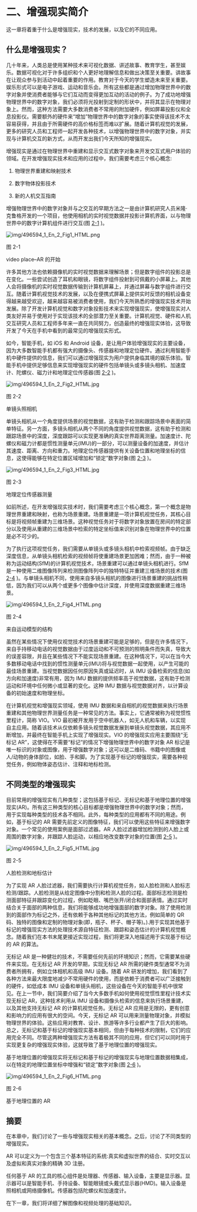 # 二、增强现实简介

这一章将着重于什么是增强现实，技术的发展，以及它的不同应用。

## 什么是增强现实？

几十年来，人类总是使用某种技术来可视化数据、讲述故事、教育学生，甚至娱乐。数据可视化对于许多组织和个人更好地理解信息和做出决策至关重要。讲故事在让观众参与到活动中起着重要的作用。教育对于今天的学生塑造未来至关重要。娱乐形式可以是电子游戏、运动和音乐会。所有这些都是通过增加物理世界中的数字对象并使消费者能够与它们互动而变得更加互动的活动的例子。为了成功地增强物理世界中的数字对象，我们必须将光投射到定制的形状中，并将其显示在物理对象上。然而，这种方法需要大多数消费者不常用的附加硬件，例如屏幕投影仪和全息投影仪。需要额外的硬件来“增加”物理世界中的数字对象的事实使得该技术不太容易获得，并且由于所需硬件的高价格标签而难以扩展。随着计算机视觉的发展，更多的研究人员和工程师一起开发各种技术，以增强物理世界中的数字对象，并实现与计算机交互的新方式，从而开发出我们今天所知的增强现实。

增强现实是通过在物理世界中重建和显示交互式数字对象来开发交互式用户体验的领域。在开发增强现实技术和应用的过程中，我们需要考虑三个核心概念:

1.  物理世界重建和映射技术

2.  数字物体投影技术

3.  新的人机交互指南

增强物理世界中的数字对象并与之交互的早期方法之一是由计算机研究人员米隆·克鲁格开发的一个项目，他使用相机的实时视觉数据并投影计算机界面，以与物理世界中的数字计算机组件进行交互(图 [2-1](#Fig1) )。

![img/496594_1_En_2_Fig1_HTML.png](img/496594_1_En_2_Fig1_HTML.png)

图 2-1

video place–AR 的开始

许多其他方法也依赖摄像机的实时视觉数据来理解场景；但是数字组件的投影总是在变化。一些尝试创造了耳机和眼镜，将数字组件投射到可佩戴的小屏幕上。其他人会将摄像机的实时视觉数据传输到计算机屏幕上，并通过屏幕与数字组件进行交互。随着计算机视觉技术的发展，以及在便携式屏幕上提供实时反馈的相机设备变得越来越受欢迎，越来越容易被消费者使用，我们今天所熟悉的增强现实技术开始发展。除了开发计算机视觉和数字对象投影技术来实现增强现实，使增强现实对人类友好并易于使用对于实现该技术的全部潜力至关重要。计算机视觉、硬件和人机交互研究人员和工程师多年来一直在共同努力，创造最终的增强现实体验，这导致开发了今天在手机中看到的最常见的增强现实形式。

如今，智能手机，如 iOS 和 Android 设备，是让用户体验增强现实的主要设备，因为大多数智能手机都有强大的摄像头、传感器和地理定位硬件。通过利用智能手机中硬件提供的信息，我们可以通过增强现实为用户提供身临其境的娱乐体验。智能手机中提供足够信息来实现增强现实的硬件包括单镜头或多镜头相机、加速度计、陀螺仪、磁力计和地理定位传感器(图 [2-2](#Fig2) )。

![img/496594_1_En_2_Fig2_HTML.jpg](img/496594_1_En_2_Fig2_HTML.jpg)

图 2-2

单镜头照相机

单镜头相机从一个角度提供场景的视觉数据，这有助于检测和跟踪场景中表面的简单特征。另一方面，多镜头相机从两个不同的角度提供视觉数据，这有助于检测和跟踪场景中的深度，深度跟踪可以实现更准确的真实世界距离测量。加速度计、陀螺仪和磁力计都是惯性测量单元(IMU)的一部分，可以测量设备的加速度，并估计其速度、距离、方向和重力。地理定位传感器提供有关设备位置和地理坐标的信息，这使得能够在特定位置区域增加和“锁定”数字对象(图 [2-3](#Fig3) )。

![img/496594_1_En_2_Fig3_HTML.jpg](img/496594_1_En_2_Fig3_HTML.jpg)

图 2-3

地理定位传感器测量

如前所述，在开发增强现实技术时，我们需要考虑三个核心概念，第一个概念是物理世界重建和映射，也称为场景重建。场景重建是一项计算机视觉任务，其核心目标是将视频帧重建为三维场景。这种视觉任务对于将数字对象放置在房间的特定部分以及使用从重建的三维场景中检索的特定坐标值来识别对象在物理世界中的位置是必不可少的。

为了执行这项视觉任务，我们需要从单镜头或多镜头相机中检索视频帧。由于缺乏深度信息，从单镜头相机检索的视频帧将使重建场景更加困难；然而，由于一种被称为运动结构(SfM)的计算机视觉技术，场景重建可以通过单镜头相机进行。SfM 是一种使用二维图像阵列来检测图像阵列中的独特特征并重建三维场景的技术(图 [2-4](#Fig4) )。与单镜头相机不同，使用来自多镜头相机的图像进行场景重建的挑战性稍低，因为我们可以从两个或更多个图像中估计深度，并使用深度数据重建三维场景。

![img/496594_1_En_2_Fig4_HTML.png](img/496594_1_En_2_Fig4_HTML.png)

图 2-4

来自运动模型的结构

虽然在某些情况下使用仅视觉技术的场景重建可能是足够的，但是在许多情况下，来自手持移动电话的视觉数据由于过度运动和不可预测的照明条件而失真，导致大的误差容限，并且在某些情况下不能实现场景重建。在这种情况下，可以在当今大多数移动电话中找到的惯性测量单元(IMU)将与视觉数据一起使用，以产生可能的最佳场景重建。当视觉数据因任何原因失真或延迟时，从 IMU 设备检索的信息(如方向和加速度)非常有用，因为 IMU 数据的提供频率高于视觉数据，这有助于检测运动和环境中任何微小或显著的变化。这种 IMU 数据与视觉数据对齐，以计算设备的初始速度和物理坐标。

在计算机视觉和增强现实领域，使用 IMU 数据和来自相机的视觉数据来执行场景重建和其他物理世界测量任务是一种常见的方法。事实上，它通常被称为视觉惯性里程计，简称 VIO。VIO 最初被开发用于空中机器人，如无人机和车辆，以实现自主应用。随着该技术从仅依赖多镜头视觉数据发展到单镜头视觉数据，其应用不断增加，并最终在智能手机上实现了增强现实。VIO 的增强现实应用主要围绕“无标记 AR”，这使得在不需要“标记”的情况下增强物理世界中的数字对象 AR 标记是唯一标识的对象或图像，用于增强数字对象；这可以是二维码、书籍中的图像或人/动物的身体部位，如脸、手和脚。为了实现基于标记的增强现实，需要各种视觉任务，例如物体姿态估计、注释和地标检测。

## 不同类型的增强现实

目前常用的增强现实有几种类型；这包括基于标记、无标记和基于地理位置的增强现实(AR)。所有这三种类型的核心目标都是增强物理世界中的数字对象；然而，用于实现每种类型的技术各不相同。此外，每种类型的应用都有不同的用途。例如，基于标记的 AR 需要先前定义的图像特征，我们可以使用这些特征来增强数字对象。一个常见的使用案例是面部过滤器。AR 人脸过滤器增加检测到的人脸上或周围的数字对象，并跟踪人脸运动，以相应地改变数字对象的位置(图 [2-5](#Fig5) )。

![img/496594_1_En_2_Fig5_HTML.jpg](img/496594_1_En_2_Fig5_HTML.jpg)

图 2-5

人脸检测和地标估计

为了实现 AR 人脸过滤器，我们需要执行计算机视觉任务，如人脸检测和人脸标志检测/跟踪。人脸检测是从给定图像中分割和检测人脸的过程。面部标志检测是检测面部特征并跟踪变化的过程，例如眨眼、嘴巴张开/闭合和面部表情。通过实时结合关于面部的两种信息，我们将能够成功地增强面部的数字对象。除了使用检测到的面部作为标记之外，还有依赖于各种其他标记的其他方法，例如简单的 QR 码、独特的图像和定制的物理对象(即，瓶子、杯子、帽子等)。).用于实现其他基于标记的增强现实方法的处理技术源自特征检测、跟踪和姿态估计的计算机视觉概念。随着我们在本书末尾更接近实现过程，我们将更深入地描述用于实现基于标记的 AR 的算法。

无标记 AR 是一种健壮的技术，不需要任何先前的环境知识；然而，它需要某些硬件来实现。在无标记 AR 开发的早期，实现无标记 AR 所需的硬件类型通常不为消费者所拥有，例如立体相机和高级 IMU 设备。随着 AR 研发的增加，我们看到了各种方法来最大限度地减少不常用硬件的使用，而是依赖于消费者可以广泛接触到的硬件，如低成本 IMU 设备和单镜头相机，这些设备在今天的智能手机中很常见。在上一节中，我们简要介绍了当今大多数手机如何使用视觉惯性里程计技术实现无标记 AR，这种技术利用从 IMU 设备和摄像头检索的信息来执行场景重建，以及其他支持无标记 AR 的计算机视觉任务。无标记 AR 应用是无限的，更有创意和影响力的应用有很大的空间。今天，无标记 AR 可以用来测量物理对象，并模拟物理世界的体验。这些应用对教育、设计、旅游等许多行业都产生了巨大的影响。总之，无标记和基于标记的增强现实基本相同，但由于每种技术的限制，它们的应用完全不同。尽管这两种增强现实方法有着极其不同的应用，但它们可以同时用于实现更复杂的增强现实体验，这就导致了基于地理位置的增强现实。

基于地理位置的增强现实将无标记和基于标记的增强现实与地理位置数据相集成，以在特定的地理位置坐标中增强和“锁定”数字对象(图 [2-6](#Fig6) )。

![img/496594_1_En_2_Fig6_HTML.png](img/496594_1_En_2_Fig6_HTML.png)

图 2-6

基于地理位置的 AR

## 摘要

在本章中，我们讨论了一些与增强现实相关的基本概念。之后，讨论了不同类型的增强现实。

AR 可以定义为一个包含三个基本特征的系统:真实和虚拟世界的结合、实时交互以及虚拟和真实对象的精确 3D 注册。

任何基于 AR 的工具的核心组件是处理器、传感器、输入设备，主要是显示器。显示器可以是智能手机、手持设备、智能眼镜或头戴式显示器(HMD)。输入设备是照相机或网络摄像机。传感器包括陀螺仪和加速度计。

在下一章，我们将详细了解图像和视频处理的基础知识。